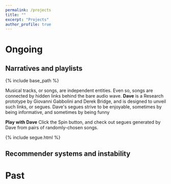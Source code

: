 ```yaml
---
permalink: /projects
title: ""
excerpt: "Projects"
author_profile: true
---
```


# Ongoing

## Narratives and playlists
<a name="narratives"></a>

{% include base_path %}

Musical tracks, or songs, are independent entities. Even so, songs are connected by hidden links behind the bare audio wave. **Dave** is a Research prototype by Giovanni Gabbolini and Derek Bridge, and is designed to unveil such links, or segues. Dave's segues strive to be enjoyable, sometimes by being informative, and sometimes by being funny

**Play with Dave**
Click the Spin button, and check out segues generated by Dave from pairs of randomly-chosen songs.

{% include segue.html %}

## Recommender systems and instability
<a name="instability"></a>

# Past
<a name="past"></a>
